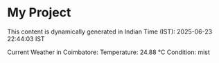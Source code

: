 # My Project

This content is dynamically generated in Indian Time (IST): 2025-06-23 22:44:03 IST


Current Weather in Coimbatore:
Temperature: 24.88 °C
Condition: mist
